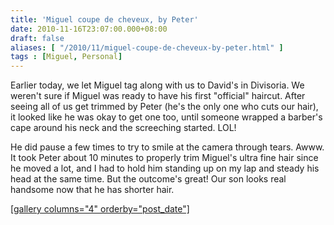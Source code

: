 ```yaml
---
title: 'Miguel coupe de cheveux, by Peter'
date: 2010-11-16T23:07:00.000+08:00
draft: false
aliases: [ "/2010/11/miguel-coupe-de-cheveux-by-peter.html" ]
tags : [Miguel, Personal]
---
```


Earlier today, we let Miguel tag along with us to David's in Divisoria. We weren't sure if Miguel was ready to have his first "official" haircut. After seeing all of us get trimmed by Peter (he's the only one who cuts our hair), it looked like he was okay to get one too, until someone wrapped a barber's cape around his neck and the screeching started. LOL!  
  
He did pause a few times to try to smile at the camera through tears. Awww. It took Peter about 10 minutes to properly trim Miguel's ultra fine hair since he moved a lot, and I had to hold him standing up on my lap and steady his head at the same time. But the outcome's great! Our son looks real handsome now that he has shorter hair.  

[\[gallery columns="4" orderby="post\_date"\]  
](http://jon.doblados.net/wp-content/uploads/2010/11/IMG_4186.jpg.scaled1000.jpg)